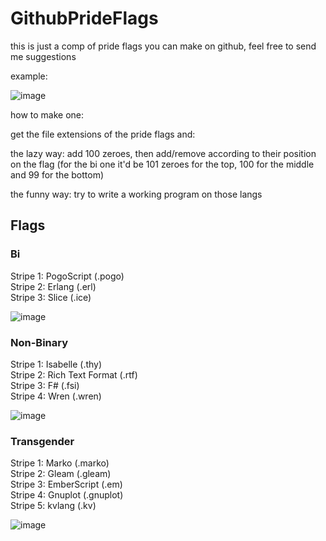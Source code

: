 # GithubPrideFlags
this is just a comp of pride flags you can make on github, feel free to send me suggestions

example:

![image](https://user-images.githubusercontent.com/57607350/185300408-5c72897b-4f39-4fc2-9fa1-2d6cffdbd052.png)


how to make one:

get the file extensions of the pride flags and:

the lazy way: add 100 zeroes, then add/remove according to their position on the flag (for the bi one it'd be 101 zeroes for the top, 100 for the middle and 99 for the bottom)

the funny way: try to write a working program on those langs



## Flags

### Bi

Stripe 1: PogoScript (.pogo)  
Stripe 2: Erlang (.erl)  
Stripe 3: Slice (.ice)  

![image](https://user-images.githubusercontent.com/57607350/185300225-50a25431-879b-4911-ab3a-1aa6b775138d.png)


### Non-Binary

Stripe 1: Isabelle (.thy)  
Stripe 2: Rich Text Format (.rtf)  
Stripe 3: F# (.fsi)  
Stripe 4: Wren (.wren)  

![image](https://user-images.githubusercontent.com/57607350/185300257-e2456777-1da0-452f-a77b-eef9ffbee8a6.png)

### Transgender

Stripe 1: Marko (.marko)  
Stripe 2: Gleam (.gleam)  
Stripe 3: EmberScript (.em)  
Stripe 4: Gnuplot (.gnuplot)  
Stripe 5: kvlang (.kv)  

![image](https://user-images.githubusercontent.com/57607350/185303030-1c872e05-754d-4ff4-8b85-7a782e743ca4.png)

